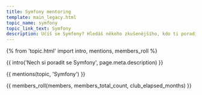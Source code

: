```yaml
---
title: Symfony mentoring
template: main_legacy.html
topic_name: symfony
topic_link_text: Symfony
description: Učíš se Symfony? Hledáš někoho zkušenějšího, kdo ti poradí, když se zasekneš? Kdo ti ukáže správné postupy a nasměruje tě na kvalitní návody nebo kurzy?
---
```

{% from 'topic.html' import intro, mentions, members_roll %}

{{ intro('Nech si poradit se Symfony', page.meta.description) }}

{{ mentions(topic, 'Symfony') }}

{{ members_roll(members, members_total_count, club_elapsed_months) }}
